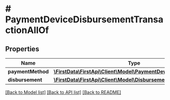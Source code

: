 # # PaymentDeviceDisbursementTransactionAllOf

## Properties

Name | Type | Description | Notes
------------ | ------------- | ------------- | -------------
**paymentMethod** | [**\FirstData\FirstApi\Client\Model\PaymentDevicePaymentMethod**](PaymentDevicePaymentMethod.md) |  | 
**disbursement** | [**\FirstData\FirstApi\Client\Model\Disbursement**](Disbursement.md) |  | 

[[Back to Model list]](../../README.md#documentation-for-models) [[Back to API list]](../../README.md#documentation-for-api-endpoints) [[Back to README]](../../README.md)


